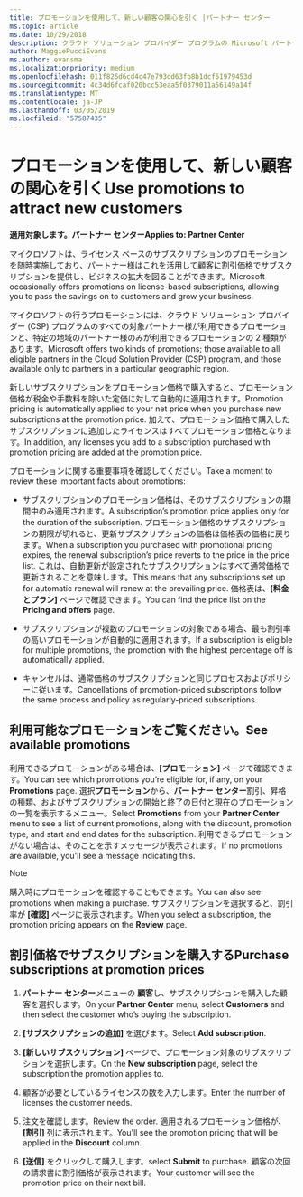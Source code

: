 ```yaml
---
title: プロモーションを使用して、新しい顧客の関心を引く |パートナー センター
ms.topic: article
ms.date: 10/29/2018
description: クラウド ソリューション プロバイダー プログラムの Microsoft パートナーは、プロモーション価格でサブスクリプションを購入し、顧客に割引価格で販売することができます。
author: MaggiePucciEvans
ms.author: evansma
ms.localizationpriority: medium
ms.openlocfilehash: 011f825d6cd4c47e793dd63fb8b1dcf61979453d
ms.sourcegitcommit: 4c34d6fcaf020bcc53eaa5f0379011a56149a14f
ms.translationtype: MT
ms.contentlocale: ja-JP
ms.lasthandoff: 03/05/2019
ms.locfileid: "57587435"
---
```

# <a name="use-promotions-to-attract-new-customers"></a><span data-ttu-id="988da-103">プロモーションを使用して、新しい顧客の関心を引く</span><span class="sxs-lookup"><span data-stu-id="988da-103">Use promotions to attract new customers</span></span>  

<span data-ttu-id="988da-104">**適用対象します。パートナー センター**</span><span class="sxs-lookup"><span data-stu-id="988da-104">**Applies to: Partner Center**</span></span>

<!--[FWLink: https://go.microsoft.com/fwlink/?linkid=852469]-->

<span data-ttu-id="988da-105">マイクロソフトは、ライセンス ベースのサブスクリプションのプロモーションを随時実施しており、パートナー様はこれを活用して顧客に割引価格でサブスクリプションを提供し、ビジネスの拡大を図ることができます。</span><span class="sxs-lookup"><span data-stu-id="988da-105">Microsoft occasionally offers promotions on license-based subscriptions, allowing you to pass the savings on to customers and grow your business.</span></span> 

<span data-ttu-id="988da-106">マイクロソフトの行うプロモーションには、クラウド ソリューション プロバイダー (CSP) プログラムのすべての対象パートナー様が利用できるプロモーションと、特定の地域のパートナー様のみが利用できるプロモーションの 2 種類があります。</span><span class="sxs-lookup"><span data-stu-id="988da-106">Microsoft offers two kinds of promotions; those available to all eligible partners in the Cloud Solution Provider (CSP) program, and those available only to partners in a particular geographic region.</span></span>

<span data-ttu-id="988da-107">新しいサブスクリプションをプロモーション価格で購入すると、プロモーション価格が税金や手数料を除いた定価に対して自動的に適用されます。</span><span class="sxs-lookup"><span data-stu-id="988da-107">Promotion pricing is automatically applied to your net price when you purchase new subscriptions at the promotion price.</span></span> <span data-ttu-id="988da-108">加えて、プロモーション価格で購入したサブスクリプションに追加したライセンスはすべてプロモーション価格となります。</span><span class="sxs-lookup"><span data-stu-id="988da-108">In addition, any licenses you add to a subscription purchased with promotion pricing are added at the promotion price.</span></span> 

<span data-ttu-id="988da-109">プロモーションに関する重要事項を確認してください。</span><span class="sxs-lookup"><span data-stu-id="988da-109">Take a moment to review these important facts about promotions:</span></span>

-   <span data-ttu-id="988da-110">サブスクリプションのプロモーション価格は、そのサブスクリプションの期間中のみ適用されます。</span><span class="sxs-lookup"><span data-stu-id="988da-110">A subscription’s promotion price applies only for the duration of the subscription.</span></span> <span data-ttu-id="988da-111">プロモーション価格のサブスクリプションの期限が切れると、更新サブスクリプションの価格は価格表の価格に戻ります。</span><span class="sxs-lookup"><span data-stu-id="988da-111">When a subscription you purchased with promotional pricing expires, the renewal subscription’s price reverts to the price in the price list.</span></span> <span data-ttu-id="988da-112">これは、自動更新が設定されたサブスクリプションはすべて通常価格で更新されることを意味します。</span><span class="sxs-lookup"><span data-stu-id="988da-112">This means that any subscriptions set up for automatic renewal will renew at the prevailing price.</span></span> <span data-ttu-id="988da-113">価格表は、**[料金とプラン]** ページで確認できます。</span><span class="sxs-lookup"><span data-stu-id="988da-113">You can find the price list on the **Pricing and offers** page.</span></span> 

-   <span data-ttu-id="988da-114">サブスクリプションが複数のプロモーションの対象である場合、最も割引率の高いプロモーションが自動的に適用されます。</span><span class="sxs-lookup"><span data-stu-id="988da-114">If a subscription is eligible for multiple promotions, the promotion with the highest percentage off is automatically applied.</span></span>

-   <span data-ttu-id="988da-115">キャンセルは、通常価格のサブスクリプションと同じプロセスおよびポリシーに従います。</span><span class="sxs-lookup"><span data-stu-id="988da-115">Cancellations of promotion-priced subscriptions follow the same process and policy as regularly-priced subscriptions.</span></span>

## <a name="see-available-promotions"></a><span data-ttu-id="988da-116">利用可能なプロモーションをご覧ください。</span><span class="sxs-lookup"><span data-stu-id="988da-116">See available promotions</span></span>

<span data-ttu-id="988da-117">利用できるプロモーションがある場合は、**[プロモーション]** ページで確認できます。</span><span class="sxs-lookup"><span data-stu-id="988da-117">You can see which promotions you’re eligible for, if any, on your **Promotions** page.</span></span> <span data-ttu-id="988da-118">選択**プロモーション**から、**パートナー センター**割引、昇格の種類、およびサブスクリプションの開始と終了の日付と現在のプロモーションの一覧を表示するメニュー。</span><span class="sxs-lookup"><span data-stu-id="988da-118">Select **Promotions** from your **Partner Center** menu to see a list of current promotions, along with the discount, promotion type, and start and end dates for the subscription.</span></span> <span data-ttu-id="988da-119">利用できるプロモーションがない場合は、そのことを示すメッセージが表示されます。</span><span class="sxs-lookup"><span data-stu-id="988da-119">If no promotions are available, you'll see a message indicating this.</span></span> 

> [!NOTE]  
> <span data-ttu-id="988da-120">購入時にプロモーションを確認することもできます。</span><span class="sxs-lookup"><span data-stu-id="988da-120">You can also see promotions when making a purchase.</span></span> <span data-ttu-id="988da-121">サブスクリプションを選択すると、割引率が **[確認]** ページに表示されます。</span><span class="sxs-lookup"><span data-stu-id="988da-121">When you select a subscription, the promotion pricing appears on the **Review** page.</span></span>

## <a name="purchase-subscriptions-at-promotion-prices"></a><span data-ttu-id="988da-122">割引価格でサブスクリプションを購入する</span><span class="sxs-lookup"><span data-stu-id="988da-122">Purchase subscriptions at promotion prices</span></span>

1. <span data-ttu-id="988da-123">**パートナー センター**メニューの **顧客**し、サブスクリプションを購入した顧客を選択します。</span><span class="sxs-lookup"><span data-stu-id="988da-123">On your **Partner Center** menu, select **Customers** and then select the customer who’s buying the subscription.</span></span> 

2. <span data-ttu-id="988da-124">**[サブスクリプションの追加]** を選びます。</span><span class="sxs-lookup"><span data-stu-id="988da-124">Select **Add subscription**.</span></span>

3. <span data-ttu-id="988da-125">**[新しいサブスクリプション]** ページで、プロモーション対象のサブスクリプションを選択します。</span><span class="sxs-lookup"><span data-stu-id="988da-125">On the **New subscription** page, select the subscription the promotion applies to.</span></span>

4. <span data-ttu-id="988da-126">顧客が必要としているライセンスの数を入力します。</span><span class="sxs-lookup"><span data-stu-id="988da-126">Enter the number of licenses the customer needs.</span></span> 

5. <span data-ttu-id="988da-127">注文を確認します。</span><span class="sxs-lookup"><span data-stu-id="988da-127">Review the order.</span></span> <span data-ttu-id="988da-128">適用されるプロモーション価格が、**[割引]** 列に表示されます。</span><span class="sxs-lookup"><span data-stu-id="988da-128">You'll see the promotion pricing that will be applied in the **Discount** column.</span></span>  

6.  <span data-ttu-id="988da-129">**[送信]** をクリックして購入します。</span><span class="sxs-lookup"><span data-stu-id="988da-129">select **Submit** to purchase.</span></span> <span data-ttu-id="988da-130">顧客の次回の請求書に割引価格が表示されます。</span><span class="sxs-lookup"><span data-stu-id="988da-130">Your customer will see the promotion price on their next bill.</span></span>  



